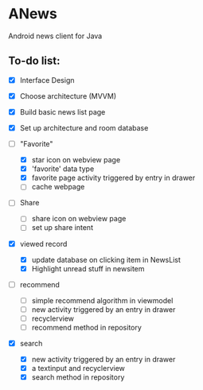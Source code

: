 # ANews

Android news client for Java 

## To-do list:
- [x] Interface Design
- [x] Choose architecture (MVVM)
- [x] Build basic news list page
- [x] Set up architecture and room database

- [ ] "Favorite"
    - [x] star icon on webview page
    - [x] 'favorite' data type
    - [x] favorite page activity triggered by entry in drawer
    - [ ] cache webpage

- [ ] Share
    - [ ] share icon on webview page
    - [ ] set up share intent

- [x] viewed record
    - [x] update database on clicking item in NewsList
    - [x] Highlight unread stuff in newsitem

- [ ] recommend
    - [ ] simple recommend algorithm in viewmodel
    - [ ] new activity triggered by an entry in drawer
    - [ ] recyclerview
    - [ ] recommend method in repository

- [x] search
    - [x] new activity triggered by an entry in drawer
    - [x] a textinput and recyclerview
    - [x] search method in repository
